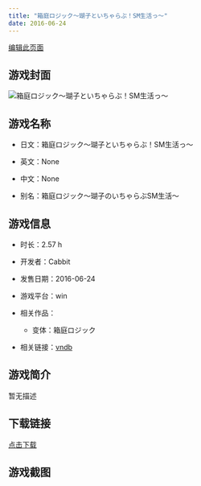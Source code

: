 ```yaml
---
title: "箱庭ロジック～瑚子といちゃらぶ！SM生活っ～"
date: 2016-06-24
---
```

[编辑此页面](https://github.com/ACG-3/ADV3-source/blob/main/source/_posts/%E7%AE%B1%E5%BA%AD%E3%83%AD%E3%82%B8%E3%83%83%E3%82%AF%EF%BD%9E%E7%91%9A%E5%AD%90%E3%81%A8%E3%81%84%E3%81%A1%E3%82%83%E3%82%89%E3%81%B6%EF%BC%81SM%E7%94%9F%E6%B4%BB%E3%81%A3%EF%BD%9E.md)

## 游戏封面

![箱庭ロジック～瑚子といちゃらぶ！SM生活っ～](https%3A//pan.timero.xyz/onedrive/img_lib_001/%E7%AE%B1%E5%BA%AD%E3%83%AD%E3%82%B8%E3%83%83%E3%82%AF%EF%BD%9E%E7%91%9A%E5%AD%90%E3%81%A8%E3%81%84%E3%81%A1%E3%82%83%E3%82%89%E3%81%B6%EF%BC%81SM%E7%94%9F%E6%B4%BB%E3%81%A3%EF%BD%9E_cover.avif)


## 游戏名称

- 日文：箱庭ロジック～瑚子といちゃらぶ！SM生活っ～
- 英文：None
- 中文：None

- 别名：箱庭ロジック～瑚子のいちゃらぶSM生活～


## 游戏信息

- 时长：2.57 h
- 开发者：Cabbit
- 发售日期：2016-06-24
- 游戏平台：win
- 相关作品：
   - 变体：箱庭ロジック

- 相关链接：[vndb](https://vndb.org/v19349)


## 游戏简介

暂无描述


## 下载链接

[点击下载](https://pan.timero.xyz/onedrive/adv_lib_001/%E7%AE%B1%E5%BA%AD%E3%83%AD%E3%82%B8%E3%83%83%E3%82%AF%EF%BD%9E%E7%91%9A%E5%AD%90%E3%81%A8%E3%81%84%E3%81%A1%E3%82%83%E3%82%89%E3%81%B6%EF%BC%81SM%E7%94%9F%E6%B4%BB%E3%81%A3%EF%BD%9E)


## 游戏截图


